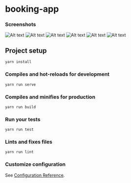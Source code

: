 # booking-app
### Screenshots
![Alt text](https://user-images.githubusercontent.com/28885607/79048811-39605b00-7c52-11ea-9f08-59bf34a646cc.png)
![Alt text](https://user-images.githubusercontent.com/28885607/79048813-3cf3e200-7c52-11ea-8ecb-40a544b4d99c.png)
![Alt text](https://user-images.githubusercontent.com/28885607/79048816-3ebda580-7c52-11ea-9aac-9ad55bf2c546.png)
![Alt text](https://user-images.githubusercontent.com/28885607/79048820-41b89600-7c52-11ea-82e5-1e6418bd72b1.png)
![Alt text](https://user-images.githubusercontent.com/28885607/79048825-44b38680-7c52-11ea-9147-3223e8307169.png)
![Alt text](https://user-images.githubusercontent.com/28885607/79048826-467d4a00-7c52-11ea-9a11-abb55035b03c.png)

## Project setup
```
yarn install
```

### Compiles and hot-reloads for development
```
yarn run serve
```

### Compiles and minifies for production
```
yarn run build
```

### Run your tests
```
yarn run test
```

### Lints and fixes files
```
yarn run lint
```

### Customize configuration
See [Configuration Reference](https://cli.vuejs.org/config/).
